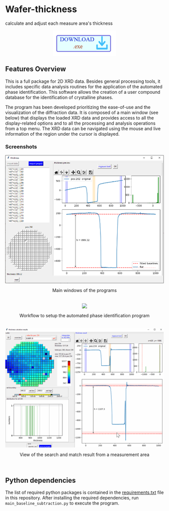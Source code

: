 # Wafer-thickness
calculate and adjust each measure area's thickness 

<p align="center">
    <a href="https://ruhr-uni-bochum.sciebo.de/s/X2QkYdlPqSIsgFH" target="_blank">
        <img align="center" width = "200" alt="download" src="/assets/download_logo1.png"/>
    </a>
</p>

## Features Overview
This is a full package for 2D
XRD data. Besides general processing tools, it includes specific data analysis routines for the
application of the automated phase identification. This software allows the creation of a user compound database for the identification of crystalline
phases.

The program has been developed prioritizing the ease-of-use and the
visualization of the diffraction data. It is composed of a main window (see below) that displays
the loaded XRD data and provides access to all the display-related options and to all the processing
and analysis operations from a top menu. The XRD data can be navigated using the mouse and live information of the region under the cursor is
displayed. 

### Screenshots

<div align = "center">
  <img align = "center" width = "700" src = "/assets/image1.png"/>
    <p align = "center">Main windows of the programs</p><br>
  <img align = "center" width = "600" src = "/assets/image2.png"/>
    <p align = "center">Workflow to setup the automated phase identification program</p><br>
  <img align = "center" width = "600" src = "/assets/image3.gif"/>
    <p align = "center">View of the search and match result from a measurement area</p><br>
</div>


## Python dependencies
The list of required python packages is contained in the [requirements.txt](requirements.txt) file in this repository. After installing the required dependencies, run `main_baseline_subtraction.py` to execute the program.
